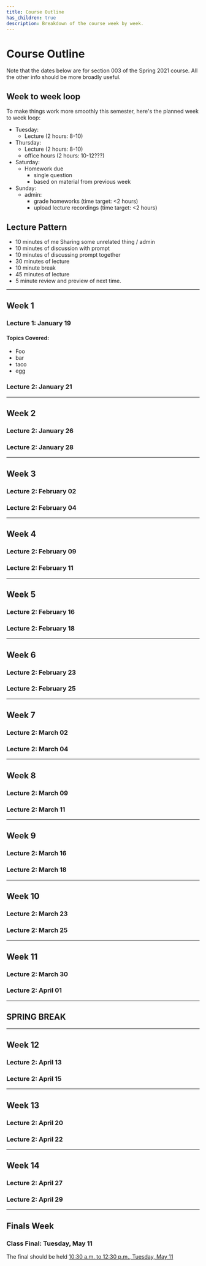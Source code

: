 ```yaml
---
title: Course Outline
has_children: true
description: Breakdown of the course week by week.
---
```


# Course Outline

Note that the dates below are for section 003 of the Spring 2021 course. All the other info should be more broadly useful.

## Week to week loop

To make things work more smoothly this semester, here's the planned week to week loop:
- Tuesday: 
    - Lecture (2 hours: 8-10)
- Thursday: 
    - Lecture (2 hours: 8-10)
    - office hours (2 hours: 10-12???)
- Saturday: 
    - Homework due
        - single question
        - based on material from previous week
- Sunday:
    - admin:
        - grade homeworks (time target: <2 hours)
        - upload lecture recordings (time target: <2 hours)

## Lecture Pattern
- 10 minutes of me Sharing some unrelated thing / admin
- 10 minutes of discussion with prompt
- 10 minutes of discussing prompt together
- 30 minutes of lecture
- 10 minute break
- 45 minutes of lecture
- 5 minute review and preview of next time.


---
## Week 1

### Lecture 1: January 19

#### Topics Covered:
- Foo
- bar
- taco
- egg


### Lecture 2: January 21





---
## Week 2
### Lecture 2: January 26

### Lecture 2: January 28




---
## Week 3
### Lecture 2: February 02

### Lecture 2: February 04



---
## Week 4
### Lecture 2: February 09

### Lecture 2: February 11




---
## Week 5
### Lecture 2: February 16

### Lecture 2: February 18




---
## Week 6
### Lecture 2: February 23

### Lecture 2: February 25




---
## Week 7
### Lecture 2: March 02

### Lecture 2: March 04




---
## Week 8
### Lecture 2: March 09

### Lecture 2: March 11




---
## Week 9
### Lecture 2: March 16

### Lecture 2: March 18




---
## Week 10
### Lecture 2: March 23

### Lecture 2: March 25




---
## Week 11
### Lecture 2: March 30

### Lecture 2: April 01


---

## SPRING BREAK


---
## Week 12
### Lecture 2: April 13

### Lecture 2: April 15




---
## Week 13
### Lecture 2: April 20

### Lecture 2: April 22




---
## Week 14
### Lecture 2: April 27

### Lecture 2: April 29



---
## Finals Week

### Class Final: Tuesday, May 11

The final should be held [10:30 a.m. to 12:30 p.m., Tuesday, May 11](https://onestop.umn.edu/academics/final-exam-times)



